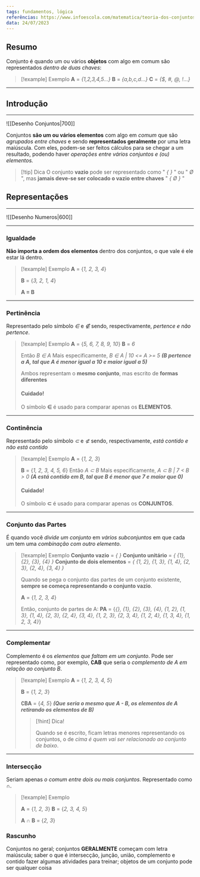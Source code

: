 ```yaml
---
tags: fundamentos, lógica
referências: https://www.infoescola.com/matematica/teoria-dos-conjuntos, https://brasilescola.uol.com.br/matematica/conjunto.htm, https://www.todamateria.com.br/matematica/conjuntos/
data: 24/07/2023
---
```


## Resumo

Conjunto é quando um ou vários **objetos** com algo em comum são representados *dentro de duas chaves*:

>[!example] Exemplo
**A** = *{1,2,3,4,5...}* 
**B** = *{a,b,c,d...}* 
**C** = *{$, #, @, !...}*

---
## Introdução
---

![[Desenho Conjuntos|700]]

Conjuntos **são um ou vários elementos** com algo em *comum* que são *agrupados entre chaves* e sendo **representados geralmente** por uma letra maiúscula. Com eles, podem-se ser feitos cálculos para se chegar a um resultado, podendo haver *operações entre vários conjuntos e (ou) elementos.*

>[!tip] Dica
>O conjunto **vazio** pode ser representado como " *{ }* " ou " *Ø* ", mas **jamais deve-se ser colocado o vazio entre chaves** "  *{ Ø }* "

## Representações
---
![[Desenho Numeros|600]]

---
### Igualdade
**Não importa a ordem dos elementos** dentro dos conjuntos, o que vale é ele estar lá dentro.

>[!example] Exemplo
>**A** = {*1, 2, 3, 4*}
>
>**B** = {*3, 2, 1, 4*}
>
>**A = B**

---
### Pertinência
Representado pelo símbolo *∈* e *∉* sendo, respectivamente, *pertence e não pertence*.

>[!example] Exemplo
>**A** = {*5, 6, 7, 8, 9, 10*}
>**B** = *6*
>
>Então *B ∈ A*
>Mais especificamente, *B ∈ A | 10 <= A >= 5* ***(B pertence a A, tal que A é menor igual a 10 e maior igual a 5)***
>
>Ambos representam o **mesmo conjunto**, mas escrito de **formas diferentes**
>
>#### Cuidado!
>O símbolo **∈** é usado para comparar apenas os **ELEMENTOS**.

---
### Continência 
Representado pelo símbolo *⊂* e *⊄* sendo, respectivamente, *está contido e não está contido*

>[!example] Exemplo
>**A** = {*1, 2, 3*} 
>
>**B** = {*1, 2, 3, 4, 5, 6*}
>Então *A ⊂ B* 
>Mais especificamente, *A ⊂ B | 7 < B > 0* ***(A está contido em B, tal que B é menor que 7 e maior que 0)***
>
>#### Cuidado!
>
>O símbolo **⊂** é usado para comparar apenas os **CONJUNTOS**.

---
### Conjunto das Partes
É quando você *divide um conjunto* em *vários subconjuntos* em que cada um tem uma *combinação com outro elemento*.

>[!example] Exemplo
>**Conjunto vazio** = *{ }*
>**Conjunto unitário** = *{ {1}, {2}, {3}, {4} }*
>**Conjunto de dois elementos** = *{ {1, 2}, {1, 3}, {1, 4}, {2, 3}, {2, 4}, {3, 4} }*
>
>Quando se pega o conjunto das partes de um conjunto existente, **sempre se começa representando o conjunto vazio**.
>
>**A** = {*1, 2, 3, 4*}
>
>Então, conjunto de partes de A:
>**PA** = {*{}, {1}, {2}, {3}, {4}, {1, 2}, {1, 3}, {1, 4}, {2, 3}, {2, 4}, {3, 4}, {1, 2, 3}, {2, 3, 4}, {1, 2, 4}, {1, 3, 4}, {1, 2, 3, 4}*} 

---
### Complementar
Complemento é os *elementos que faltam em um conjunto*. Pode ser representado como, por exemplo, **∁AB** que seria o *complemento de A em relação ao conjunto B*. 

>[!example] Exemplo
>**A** = {*1, 2, 3, 4, 5*}
>
>**B** = {*1, 2, 3*}
>
>**∁BA** = {*4, 5*} ***(Que seria o mesmo que A - B, os elementos de A retirando os elementos de B)***
>
>>[!hint] Dica!
>>
>>Quando se é escrito, ficam letras menores representando os conjuntos, o de *cima é quem vai ser relacionado ao conjunto de baixo*.

---
### Intersecção
Seriam apenas *o comum entre dois ou mais conjuntos*. Representado como **∩**.

>[!example] Exemplo
>
>**A** = {*1, 2, 3*}
>**B** = {*2, 3, 4, 5*}
>
>**A** ∩ **B** = {*2, 3*}
>


### Rascunho

Conjuntos no geral; conjuntos **GERALMENTE** começam com letra maiúscula; saber o que é intersecção, junção, união, complemento e contido fazer algumas atividades para treinar; objetos de um conjunto pode ser qualquer coisa